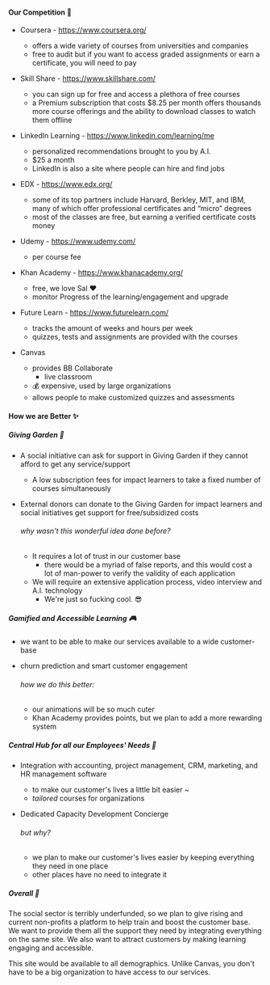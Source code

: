#### Our Competition :no_good:

- Coursera - https://www.coursera.org/

  - offers a wide variety of courses from universities and companies
  - free to audit but if you want to access graded assignments or earn a certificate, you will need to pay

- Skill Share - https://www.skillshare.com/

  - you can sign up for free and access a plethora of free courses
  - a Premium subscription that costs $8.25 per month offers thousands more course offerings and the ability to download classes to watch them offline

- LinkedIn Learning - https://www.linkedin.com/learning/me

  - personalized recommendations brought to you by A.I.
  - $25 a month
  - LinkedIn is also a site where people can hire and find jobs

- EDX - https://www.edx.org/

  - some of its top partners include Harvard, Berkley, MIT, and IBM, many of which offer professional certificates and “micro” degrees
  - most of the classes are free, but earning a verified certificate costs money

- Udemy  - https://www.udemy.com/

  - per course fee

- Khan Academy - https://www.khanacademy.org/

  - free, we love Sal :heart:	
  - monitor Progress of the learning/engagement and upgrade

- Future Learn - https://www.futurelearn.com/

  - tracks the amount of weeks and hours per week
  - quizzes, tests and assignments are provided with the courses

- Canvas 

  - provides BB Collaborate
    - live classroom
  - :moneybag: expensive, used by large organizations
  - allows people to make customized quizzes and assessments 

  

#### How we are Better :sparkles:

##### Giving Garden :seedling:

- A social initiative can ask for support in Giving Garden if they cannot afford to get any service/support

  - A low subscription fees for impact learners to take a fixed number of courses simultaneously

- External donors can donate to the Giving Garden for impact learners and social initiatives get support for free/subsidized costs

  ###### why wasn't this wonderful idea done before?

  - It requires a lot of trust in our customer base
    - there would be a myriad of false reports, and this would cost a lot of man-power to verify the validity of each application
  - We will require an extensive application process, video interview and A.I. technology
    - We're just so fucking cool. :sunglasses: 

##### Gamified and Accessible Learning :video_game:

- we want to be able to make our services available to a wide customer-base 

- churn prediction and smart customer engagement

  ###### 	how we do this better:

  - our animations will be so much cuter
  - Khan Academy provides points, but we plan to add a more rewarding system 

##### Central Hub for all our Employees' Needs :rocket:

- Integration with accounting, project management, CRM, marketing, and HR management software

  - to make our customer's lives a little bit easier ~
  - *tailored* courses for organizations

- Dedicated Capacity Development Concierge 

  ###### but why?

  - we plan to make our customer's lives easier by keeping everything they need in one place
  - other places have no need to integrate it

  

##### Overall  :angel:

The social sector is terribly underfunded, so we plan to give rising and current non-profits a platform to help train and boost the customer base. We want to provide them all the support they need by integrating everything on the same site. We also want to attract customers by making learning engaging and accessible.

This site would be available to all demographics. Unlike Canvas, you don't have to be a big organization to have access to our services.

